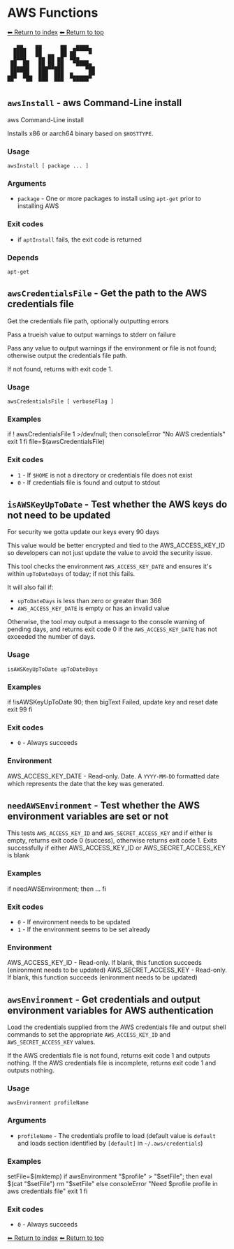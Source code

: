 # AWS Functions

[⬅ Return to index](index.md)
[⬅ Return to top](../index.md)

       ▄▄    ▄▄      ▄▄   ▄▄▄▄
      ████   ██      ██ ▄█▀▀▀▀█
      ████   ▀█▄ ██ ▄█▀ ██▄
     ██  ██   ██ ██ ██   ▀████▄
     ██████   ███▀▀███       ▀██
    ▄██  ██▄  ███  ███  █▄▄▄▄▄█▀
    ▀▀    ▀▀  ▀▀▀  ▀▀▀   ▀▀▀▀▀


## `awsInstall` - aws Command-Line install

aws Command-Line install

Installs x86 or aarch64 binary based on `$HOSTTYPE`.

### Usage

    awsInstall [ package ... ]

### Arguments

- `package` - One or more packages to install using `apt-get` prior to installing AWS

### Exit codes

- if `aptInstall` fails, the exit code is returned

### Depends

    apt-get

## `awsCredentialsFile` - Get the path to the AWS credentials file

Get the credentials file path, optionally outputting errors

Pass a trueish value to output warnings to stderr on failure

Pass any value to output warnings if the environment or file is not found; otherwise
output the credentials file path.

If not found, returns with exit code 1.

### Usage

    awsCredentialsFile [ verboseFlag ]

### Examples

if ! awsCredentialsFile 1 >/dev/null; then
    consoleError "No AWS credentials"
    exit 1
    fi
    file=$(awsCredentialsFile)

### Exit codes

- `1` - If `$HOME` is not a directory or credentials file does not exist
- `0` - If credentials file is found and output to stdout

## `isAWSKeyUpToDate` - Test whether the AWS keys do not need to be updated

For security we gotta update our keys every 90 days

This value would be better encrypted and tied to the AWS_ACCESS_KEY_ID so developers
can not just update the value to avoid the security issue.

This tool checks the environment `AWS_ACCESS_KEY_DATE` and ensures it's within `upToDateDays` of today; if not this fails.

It will also fail if:

- `upToDateDays` is less than zero or greater than 366
- `AWS_ACCESS_KEY_DATE` is empty or has an invalid value

Otherwise, the tool *may* output a message to the console warning of pending days, and returns exit code 0 if the `AWS_ACCESS_KEY_DATE` has not exceeded the number of days.

### Usage

    isAWSKeyUpToDate upToDateDays

### Examples

if !isAWSKeyUpToDate 90; then
    bigText Failed, update key and reset date
    exit 99
    fi

### Exit codes

- `0` - Always succeeds

### Environment

AWS_ACCESS_KEY_DATE - Read-only. Date. A `YYYY-MM-DD` formatted date which represents the date that the key was generated.

## `needAWSEnvironment` - Test whether the AWS environment variables are set or not

This tests `AWS_ACCESS_KEY_ID` and `AWS_SECRET_ACCESS_KEY` and if either is empty, returns exit code 0 (success), otherwise returns exit code 1.
Exits successfully if either AWS_ACCESS_KEY_ID or AWS_SECRET_ACCESS_KEY is blank

### Examples

if needAWSEnvironment; then
   ...
    fi

### Exit codes

- `0` - If environment needs to be updated
- `1` - If the environment seems to be set already

### Environment

AWS_ACCESS_KEY_ID - Read-only. If blank, this function succeeds (enironment needs to be updated)
AWS_SECRET_ACCESS_KEY - Read-only. If blank, this function succeeds (enironment needs to be updated)

## `awsEnvironment` - Get credentials and output environment variables for AWS authentication

Load the credentials supplied from the AWS credentials file and output shell commands to set the appropriate `AWS_ACCESS_KEY_ID` and `AWS_SECRET_ACCESS_KEY` values.

If the AWS credentials file is not found, returns exit code 1 and outputs nothing.
If the AWS credentials file is incomplete, returns exit code 1 and outputs nothing.

### Usage

    awsEnvironment profileName

### Arguments

- `profileName` - The credentials profile to load (default value is `default` and loads section identified by `[default]` in `~/.aws/credentials`)

### Examples

setFile=$(mktemp)
    if awsEnvironment "$profile" > "$setFile"; then
    eval $(cat "$setFile")
    rm "$setFile"
    else
    consoleError "Need $profile profile in aws credentials file"
    exit 1
    fi

### Exit codes

- `0` - Always succeeds

[⬅ Return to index](index.md)
[⬅ Return to top](../index.md)